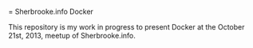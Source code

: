 = Sherbrooke.info Docker

This repository is my work in progress to present Docker at the October 21st, 2013, meetup of Sherbrooke.info.
